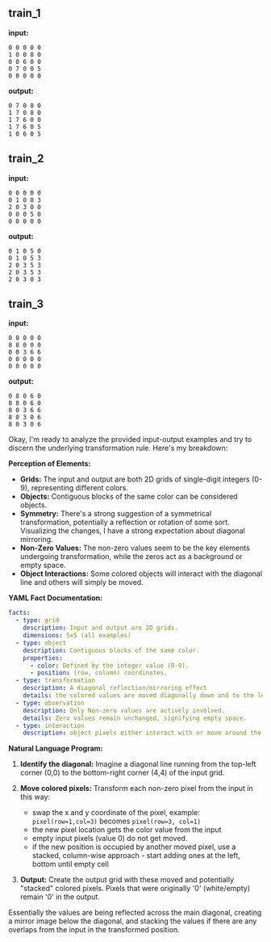 
## train_1

**input:**
```
0 0 0 0 0
1 0 0 8 0
0 0 6 0 0
0 7 0 0 5
0 0 0 0 0
```


**output:**
```
0 7 0 8 0
1 7 0 8 0
1 7 6 0 0
1 7 6 0 5
1 0 6 0 5
```


## train_2

**input:**
```
0 0 0 0 0
0 1 0 0 3
2 0 3 0 0
0 0 0 5 0
0 0 0 0 0
```


**output:**
```
0 1 0 5 0
0 1 0 5 3
2 0 3 5 3
2 0 3 5 3
2 0 3 0 3
```


## train_3

**input:**
```
0 0 0 0 0
8 8 0 0 0
0 0 3 6 6
0 0 0 0 0
0 0 0 0 0
```


**output:**
```
0 8 0 6 0
8 8 0 6 0
8 0 3 6 6
8 0 3 0 6
8 0 3 0 6
```

Okay, I'm ready to analyze the provided input-output examples and try to discern the underlying transformation rule. Here's my breakdown:

**Perception of Elements:**

*   **Grids:** The input and output are both 2D grids of single-digit integers (0-9), representing different colors.
*   **Objects:** Contiguous blocks of the same color can be considered objects.
*   **Symmetry:** There's a strong suggestion of a symmetrical transformation, potentially a reflection or rotation of some sort. Visualizing the changes, I have a strong expectation about diagonal mirroring.
*    **Non-Zero Values:** The non-zero values seem to be the key elements undergoing transformation, while the zeros act as a background or empty space.
*   **Object Interactions:** Some colored objects will interact with the diagonal line and others will simply be moved.

**YAML Fact Documentation:**


```yaml
facts:
  - type: grid
    description: Input and output are 2D grids.
    dimensions: 5x5 (all examples)
  - type: object
    description: Contiguous blocks of the same color.
    properties:
      - color: Defined by the integer value (0-9).
      - position: (row, column) coordinates.
  - type: transformation
    description: A diagonal reflection/mirroring effect
    details: the colored values are moved diagonally down and to the left.
  - type: observation
    description: Only Non-zero values are actively involved.
    details: Zero values remain unchanged, signifying empty space.
  - type: interaction
    description: object pixels either interact with or move around the diagonal

```


**Natural Language Program:**

1.  **Identify the diagonal:** Imagine a diagonal line running from the top-left corner (0,0) to the bottom-right corner (4,4) of the input grid.

2.  **Move colored pixels:** Transform each non-zero pixel from the input in this way:
    *    swap the x and y coordinate of the pixel, example: `pixel(row=1,col=3)` becomes `pixel(row=3, col=1)`
    *    the new pixel location gets the color value from the input
    *    empty input pixels (value 0) do not get moved.
    *    if the new position is occupied by another moved pixel, use a stacked, column-wise approach - start adding ones at the left, bottom until empty cell

3.  **Output:** Create the output grid with these moved and potentially "stacked" colored pixels. Pixels that were originally '0' (white/empty) remain '0' in the output.

Essentially the values are being reflected across the main diagonal, creating a mirror image below the diagonal, and stacking the values if there are any overlaps from the input in the transformed position.

